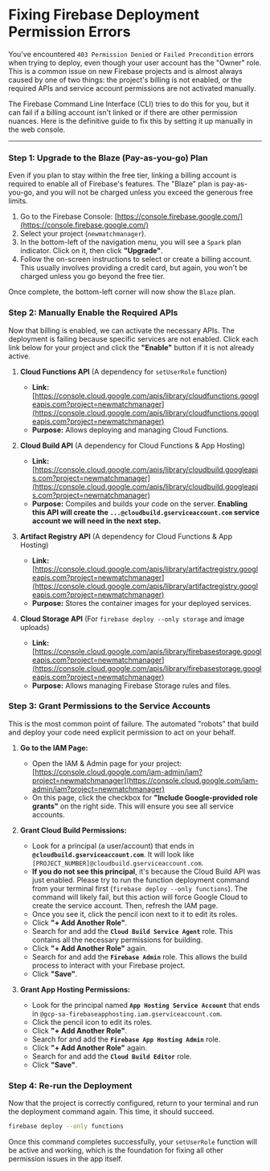 # Fixing Firebase Deployment Permission Errors

You've encountered `403 Permission Denied` or `Failed Precondition` errors when trying to deploy, even though your user account has the "Owner" role. This is a common issue on new Firebase projects and is almost always caused by one of two things: the project's billing is not enabled, or the required APIs and service account permissions are not activated manually.

The Firebase Command Line Interface (CLI) tries to do this for you, but it can fail if a billing account isn't linked or if there are other permission nuances. Here is the definitive guide to fix this by setting it up manually in the web console.

---

### Step 1: Upgrade to the Blaze (Pay-as-you-go) Plan

Even if you plan to stay within the free tier, linking a billing account is required to enable all of Firebase's features. The "Blaze" plan is pay-as-you-go, and you will not be charged unless you exceed the generous free limits.

1.  Go to the Firebase Console: [https://console.firebase.google.com/](https://console.firebase.google.com/)
2.  Select your project (`newmatchmanager`).
3.  In the bottom-left of the navigation menu, you will see a `Spark` plan indicator. Click on it, then click **"Upgrade"**.
4.  Follow the on-screen instructions to select or create a billing account. This usually involves providing a credit card, but again, you won't be charged unless you go beyond the free tier.

Once complete, the bottom-left corner will now show the `Blaze` plan.

### Step 2: Manually Enable the Required APIs

Now that billing is enabled, we can activate the necessary APIs. The deployment is failing because specific services are not enabled. Click each link below for your project and click the **"Enable"** button if it is not already active.

1.  **Cloud Functions API** (A dependency for `setUserRole` function)
    *   **Link:** [https://console.cloud.google.com/apis/library/cloudfunctions.googleapis.com?project=newmatchmanager](https://console.cloud.google.com/apis/library/cloudfunctions.googleapis.com?project=newmatchmanager)
    *   **Purpose:** Allows deploying and managing Cloud Functions.

2.  **Cloud Build API** (A dependency for Cloud Functions & App Hosting)
    *   **Link:** [https://console.cloud.google.com/apis/library/cloudbuild.googleapis.com?project=newmatchmanager](https://console.cloud.google.com/apis/library/cloudbuild.googleapis.com?project=newmatchmanager)
    *   **Purpose:** Compiles and builds your code on the server. **Enabling this API will create the `...@cloudbuild.gserviceaccount.com` service account we will need in the next step.**

3.  **Artifact Registry API** (A dependency for Cloud Functions & App Hosting)
    *   **Link:** [https://console.cloud.google.com/apis/library/artifactregistry.googleapis.com?project=newmatchmanager](https://console.cloud.google.com/apis/library/artifactregistry.googleapis.com?project=newmatchmanager)
    *   **Purpose:** Stores the container images for your deployed services.

4.  **Cloud Storage API** (For `firebase deploy --only storage` and image uploads)
    *   **Link:** [https://console.cloud.google.com/apis/library/firebasestorage.googleapis.com?project=newmatchmanager](https://console.cloud.google.com/apis/library/firebasestorage.googleapis.com?project=newmatchmanager)
    *   **Purpose:** Allows managing Firebase Storage rules and files.

### Step 3: Grant Permissions to the Service Accounts

This is the most common point of failure. The automated "robots" that build and deploy your code need explicit permission to act on your behalf.

1.  **Go to the IAM Page:**
    *   Open the IAM & Admin page for your project: [https://console.cloud.google.com/iam-admin/iam?project=newmatchmanager](https://console.cloud.google.com/iam-admin/iam?project=newmatchmanager)
    *   On this page, click the checkbox for **"Include Google-provided role grants"** on the right side. This will ensure you see all service accounts.

2.  **Grant Cloud Build Permissions:**
    *   Look for a principal (a user/account) that ends in **`@cloudbuild.gserviceaccount.com`**. It will look like `[PROJECT_NUMBER]@cloudbuild.gserviceaccount.com`.
    *   **If you do not see this principal**, it's because the Cloud Build API was just enabled. Please try to run the function deployment command from your terminal first (`firebase deploy --only functions`). The command will likely fail, but this action will force Google Cloud to create the service account. Then, refresh the IAM page.
    *   Once you see it, click the pencil icon next to it to edit its roles.
    *   Click **"+ Add Another Role"**.
    *   Search for and add the **`Cloud Build Service Agent`** role. This contains all the necessary permissions for building.
    *   Click **"+ Add Another Role"** again.
    *   Search for and add the **`Firebase Admin`** role. This allows the build process to interact with your Firebase project.
    *   Click **"Save"**.

3.  **Grant App Hosting Permissions:**
    *   Look for the principal named **`App Hosting Service Account`** that ends in `@gcp-sa-firebaseapphosting.iam.gserviceaccount.com`.
    *   Click the pencil icon to edit its roles.
    *   Click **"+ Add Another Role"**.
    *   Search for and add the **`Firebase App Hosting Admin`** role.
    *   Click **"+ Add Another Role"** again.
    *   Search for and add the **`Cloud Build Editor`** role.
    *   Click **"Save"**.

### Step 4: Re-run the Deployment

Now that the project is correctly configured, return to your terminal and run the deployment command again. This time, it should succeed.

```bash
firebase deploy --only functions
```

Once this command completes successfully, your `setUserRole` function will be active and working, which is the foundation for fixing all other permission issues in the app itself.